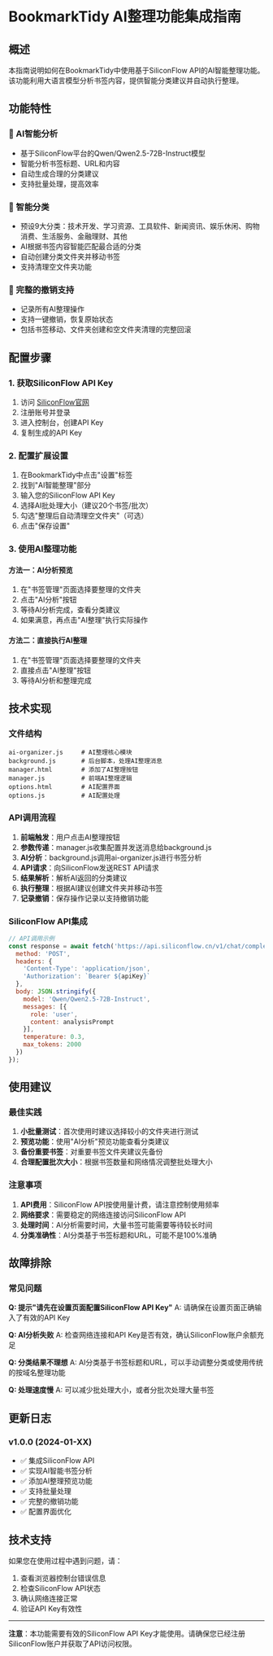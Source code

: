 # BookmarkTidy AI整理功能集成指南

## 概述

本指南说明如何在BookmarkTidy中使用基于SiliconFlow API的AI智能整理功能。该功能利用大语言模型分析书签内容，提供智能分类建议并自动执行整理。

## 功能特性

### 🧠 AI智能分析
- 基于SiliconFlow平台的Qwen/Qwen2.5-72B-Instruct模型
- 智能分析书签标题、URL和内容
- 自动生成合理的分类建议
- 支持批量处理，提高效率

### 📁 智能分类
- 预设9大分类：技术开发、学习资源、工具软件、新闻资讯、娱乐休闲、购物消费、生活服务、金融理财、其他
- AI根据书签内容智能匹配最合适的分类
- 自动创建分类文件夹并移动书签
- 支持清理空文件夹功能

### 🔄 完整的撤销支持
- 记录所有AI整理操作
- 支持一键撤销，恢复原始状态
- 包括书签移动、文件夹创建和空文件夹清理的完整回滚

## 配置步骤

### 1. 获取SiliconFlow API Key

1. 访问 [SiliconFlow官网](https://siliconflow.cn/)
2. 注册账号并登录
3. 进入控制台，创建API Key
4. 复制生成的API Key

### 2. 配置扩展设置

1. 在BookmarkTidy中点击"设置"标签
2. 找到"AI智能整理"部分
3. 输入您的SiliconFlow API Key
4. 选择AI批处理大小（建议20个书签/批次）
5. 勾选"整理后自动清理空文件夹"（可选）
6. 点击"保存设置"

### 3. 使用AI整理功能

#### 方法一：AI分析预览
1. 在"书签管理"页面选择要整理的文件夹
2. 点击"AI分析"按钮
3. 等待AI分析完成，查看分类建议
4. 如果满意，再点击"AI整理"执行实际操作

#### 方法二：直接执行AI整理
1. 在"书签管理"页面选择要整理的文件夹
2. 直接点击"AI整理"按钮
3. 等待AI分析和整理完成

## 技术实现

### 文件结构
```
ai-organizer.js     # AI整理核心模块
background.js       # 后台脚本，处理AI整理消息
manager.html        # 添加了AI整理按钮
manager.js          # 前端AI整理逻辑
options.html        # AI配置界面
options.js          # AI配置处理
```

### API调用流程
1. **前端触发**：用户点击AI整理按钮
2. **参数传递**：manager.js收集配置并发送消息给background.js
3. **AI分析**：background.js调用ai-organizer.js进行书签分析
4. **API请求**：向SiliconFlow发送REST API请求
5. **结果解析**：解析AI返回的分类建议
6. **执行整理**：根据AI建议创建文件夹并移动书签
7. **记录撤销**：保存操作记录以支持撤销功能

### SiliconFlow API集成

```javascript
// API调用示例
const response = await fetch('https://api.siliconflow.cn/v1/chat/completions', {
  method: 'POST',
  headers: {
    'Content-Type': 'application/json',
    'Authorization': `Bearer ${apiKey}`
  },
  body: JSON.stringify({
    model: 'Qwen/Qwen2.5-72B-Instruct',
    messages: [{
      role: 'user',
      content: analysisPrompt
    }],
    temperature: 0.3,
    max_tokens: 2000
  })
});
```

## 使用建议

### 最佳实践
1. **小批量测试**：首次使用时建议选择较小的文件夹进行测试
2. **预览功能**：使用"AI分析"预览功能查看分类建议
3. **备份重要书签**：对重要书签文件夹建议先备份
4. **合理配置批次大小**：根据书签数量和网络情况调整批处理大小

### 注意事项
1. **API费用**：SiliconFlow API按使用量计费，请注意控制使用频率
2. **网络要求**：需要稳定的网络连接访问SiliconFlow API
3. **处理时间**：AI分析需要时间，大量书签可能需要等待较长时间
4. **分类准确性**：AI分类基于书签标题和URL，可能不是100%准确

## 故障排除

### 常见问题

**Q: 提示"请先在设置页面配置SiliconFlow API Key"**
A: 请确保在设置页面正确输入了有效的API Key

**Q: AI分析失败**
A: 检查网络连接和API Key是否有效，确认SiliconFlow账户余额充足

**Q: 分类结果不理想**
A: AI分类基于书签标题和URL，可以手动调整分类或使用传统的按域名整理功能

**Q: 处理速度慢**
A: 可以减少批处理大小，或者分批次处理大量书签

## 更新日志

### v1.0.0 (2024-01-XX)
- ✅ 集成SiliconFlow API
- ✅ 实现AI智能书签分析
- ✅ 添加AI整理预览功能
- ✅ 支持批量处理
- ✅ 完整的撤销功能
- ✅ 配置界面优化

## 技术支持

如果您在使用过程中遇到问题，请：
1. 查看浏览器控制台错误信息
2. 检查SiliconFlow API状态
3. 确认网络连接正常
4. 验证API Key有效性

---

**注意**：本功能需要有效的SiliconFlow API Key才能使用。请确保您已经注册SiliconFlow账户并获取了API访问权限。